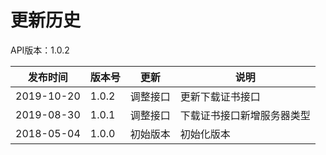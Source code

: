# 更新历史 #
API版本：1.0.2

|发布时间|版本号|更新|说明|
|---|---|---|---|
| 2019-10-20|1.0.2|调整接口|更新下载证书接口|
| 2019-08-30|1.0.1|调整接口|下载证书接口新增服务器类型|
| 2018-05-04|1.0.0|初始版本|初始化版本|
